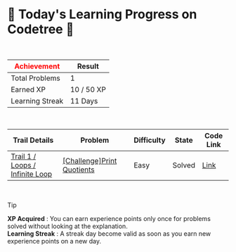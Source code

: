 # 🌲 Today's Learning Progress on Codetree 🌲

<br />

| <span style="color:red;display:block;text-align:center;"> **Achievement**</span> | Result |
|---|---|
|Total Problems| 1 |
| Earned XP | 10 / 50 XP |
| Learning Streak | 11 Days |

<br />

|Trail Details|Problem|Difficulty|State|Code Link|
|---|---|---|---|---|
|[Trail 1 / Loops / Infinite Loop](https://www.codetree.ai/trail-info/novice-low/)|[[Challenge]Print Quotients](https://www.codetree.ai/trails/complete/curated-cards/challenge-print-share/)|Easy|Solved|[Link](https://github.com/kommiter/problem-solving/blob/main/250514/%EB%AA%AB%20%EC%B6%9C%EB%A0%A5%ED%95%98%EA%B8%B0/print-share.py)|


<br />

> [!TIP]
> **XP Acquired** : You can earn experience points only once for problems solved without looking at the explanation.  
> **Learning Streak** : A streak day become valid as soon as you earn new experience points on a new day.

